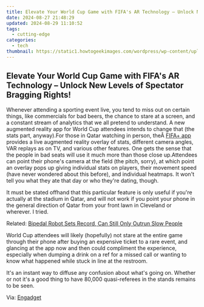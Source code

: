 ```yaml
---
title: Elevate Your World Cup Game with FIFA's AR Technology – Unlock New Levels of Spectator Bragging Rights!
date: 2024-08-27 21:48:29
updated: 2024-08-29 11:10:52
tags:
  - cutting-edge
categories:
  - tech
thumbnail: https://static1.howtogeekimages.com/wordpress/wp-content/uploads/2022/11/shutterstock_2190840355.jpg
---
```


## Elevate Your World Cup Game with FIFA's AR Technology – Unlock New Levels of Spectator Bragging Rights!

Whenever attending a sporting event live, you tend to miss out on certain things, like commercials for bad beers, the chance to stare at a screen, and a constant stream of analytics that we all pretend to understand. A new augmented reality app for World Cup attendees intends to change that (the stats part, anyway).For those in Qatar watching in person, theÂ [FIFA+ app](https://www.fifa.com/about-fifa/organisation/media-releases/fifa-redefining-the-fifa-digital-fan-experience-for-fifa-world-cup-qatar) provides a live augmented reality overlay of stats, different camera angles, VAR replays as on TV, and various other features. One gets the sense that the people in bad seats will use it much more than those close up.Attendees can point their phone's camera at the field (the pitch, sorry), at which point an overlay pops up giving individual stats on players, their movement speed (have never wondered about this before), and individual heatmaps. It won't tell you what they ate that day or who they're dating, though.

 It must be stated offhand that this particular feature is only useful if you're actually at the stadium in Qatar, and will not work if you point your phone in the general direction of Qatar from your front lawn in Cleveland or wherever. I tried.

Related: [Bipedal Robot Sets Record, Can Still Only Outrun Slow People](https://some-skills.techidaily.com/updated-synchronized-tasks-and-engaging-podcast-episodes/) 

 World Cup attendees will likely (hopefully) not stare at the entire game through their phone after buying an expensive ticket to a rare event, and glancing at the app now and then could compliment the experience, especially when dumping a drink on a ref for a missed call or wanting to know what happened while stuck in line at the restroom.

 It's an instant way to diffuse any confusion about what's going on. Whether or not it's a good thing to have 80,000 quasi-referees in the stands remains to be seen.

 Via: [Engadget](https://www.engadget.com/fifa-world-cup-augmented-reality-overlay-170200125.html)

<ins class="adsbygoogle"
     style="display:block"
     data-ad-format="autorelaxed"
     data-ad-client="ca-pub-7571918770474297"
     data-ad-slot="1223367746"></ins>



<ins class="adsbygoogle"
     style="display:block"
     data-ad-client="ca-pub-7571918770474297"
     data-ad-slot="8358498916"
     data-ad-format="auto"
     data-full-width-responsive="true"></ins>
